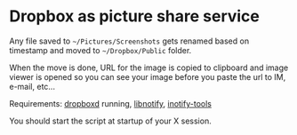 Dropbox as picture share service
================================

Any file saved to `~/Pictures/Screenshots` gets renamed based on timestamp and moved to `~/Dropbox/Public` folder.

When the move is done, URL for the image is copied to clipboard and image viewer is opened so you can see your image before you paste the url to IM, e-mail, etc...

Requirements:
[dropboxd](https://www.dropbox.com/install?os=lnx) running,
[libnotify](http://ftp.gnome.org/pub/GNOME/sources/libnotify/0.7/),
[inotify-tools](https://github.com/rvoicilas/inotify-tools/wiki)

You should start the script at startup of your X session.
